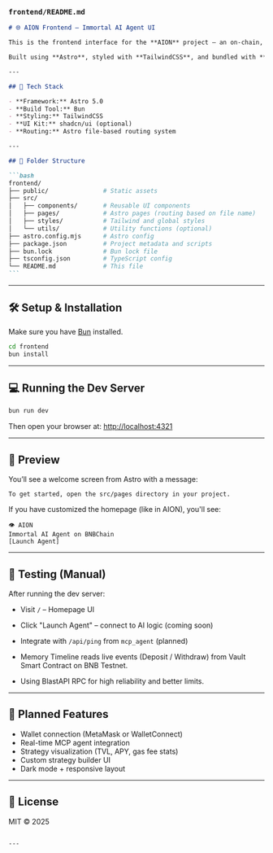 ### `frontend/README.md`

````markdown
# 🌐 AION Frontend – Immortal AI Agent UI

This is the frontend interface for the **AION** project – an on-chain, immortal AI agent on **BNBChain**. It provides users with an intuitive and minimal interface to interact with the AI-powered agent, enabling one-click DeFi automation and insight retrieval.

Built using **Astro**, styled with **TailwindCSS**, and bundled with **Bun** for speed and efficiency.

---

## 🚀 Tech Stack

- **Framework:** Astro 5.0
- **Build Tool:** Bun
- **Styling:** TailwindCSS
- **UI Kit:** shadcn/ui (optional)
- **Routing:** Astro file-based routing system

---

## 📁 Folder Structure

```bash
frontend/
├── public/               # Static assets
├── src/
│   ├── components/       # Reusable UI components
│   ├── pages/            # Astro pages (routing based on file name)
│   ├── styles/           # Tailwind and global styles
│   └── utils/            # Utility functions (optional)
├── astro.config.mjs      # Astro config
├── package.json          # Project metadata and scripts
├── bun.lock              # Bun lock file
├── tsconfig.json         # TypeScript config
└── README.md             # This file
```
````

---

## 🛠 Setup & Installation

Make sure you have [Bun](https://bun.sh/docs/installation) installed.

```bash
cd frontend
bun install
```

---

## 💻 Running the Dev Server

```bash
bun run dev
```

Then open your browser at: [http://localhost:4321](http://localhost:4321)

---

## 📸 Preview

You’ll see a welcome screen from Astro with a message:

```
To get started, open the src/pages directory in your project.
```

If you have customized the homepage (like in AION), you'll see:

```
👁 AION
Immortal AI Agent on BNBChain
[Launch Agent]
```

---

## 🧪 Testing (Manual)

After running the dev server:

- Visit `/` – Homepage UI
- Click "Launch Agent" – connect to AI logic (coming soon)
- Integrate with `/api/ping` from `mcp_agent` (planned)

- Memory Timeline reads live events (Deposit / Withdraw) from Vault Smart Contract on BNB Testnet.
- Using BlastAPI RPC for high reliability and better limits.

---

## 🧩 Planned Features

- Wallet connection (MetaMask or WalletConnect)
- Real-time MCP agent integration
- Strategy visualization (TVL, APY, gas fee stats)
- Custom strategy builder UI
- Dark mode + responsive layout

---

## 📄 License

MIT © 2025

```

---
```
